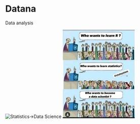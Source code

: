 # Datana
Data analysis

<img src="https://github.com/user-attachments/assets/83f8ffd2-4a0c-4401-99ce-ce546849fa16" width=45% title="Statistics->Data Science" alt="Statistics->Data Science" /> <img src="./pics/statistics.jpg" width=45% title="Statistics->Data Science" alt="Statistics->Data Science" />

